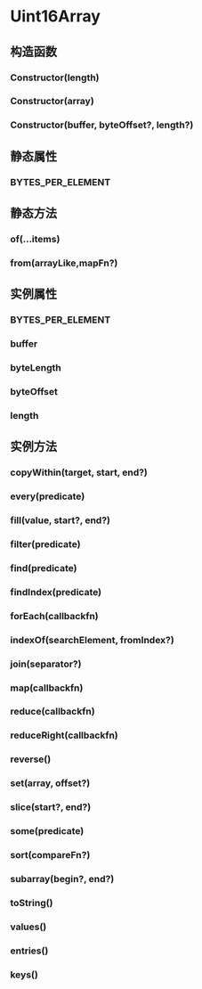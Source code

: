 # Uint16Array


## 构造函数


### Constructor(length)

<!-- UTSJSON.Uint16Array.Constructor.description -->

<!-- UTSJSON.Uint16Array.Constructor.param -->

<!-- UTSJSON.Uint16Array.Constructor.returnValue -->

<!-- UTSJSON.Uint16Array.Constructor.test -->

<!-- UTSJSON.Uint16Array.Constructor.compatibility -->

<!-- UTSJSON.Uint16Array.Constructor.tutorial -->

### Constructor(array)

<!-- UTSJSON.Uint16Array.Constructor_1.description -->

<!-- UTSJSON.Uint16Array.Constructor_1.param -->

<!-- UTSJSON.Uint16Array.Constructor_1.returnValue -->

<!-- UTSJSON.Uint16Array.Constructor_1.test -->

<!-- UTSJSON.Uint16Array.Constructor_1.compatibility -->

<!-- UTSJSON.Uint16Array.Constructor_1.tutorial -->

### Constructor(buffer, byteOffset?, length?)

<!-- UTSJSON.Uint16Array.Constructor_2.description -->

<!-- UTSJSON.Uint16Array.Constructor_2.param -->

<!-- UTSJSON.Uint16Array.Constructor_2.returnValue -->

<!-- UTSJSON.Uint16Array.Constructor_2.test -->

<!-- UTSJSON.Uint16Array.Constructor_2.compatibility -->

<!-- UTSJSON.Uint16Array.Constructor_2.tutorial -->


## 静态属性


### BYTES_PER_ELEMENT

<!-- UTSJSON.Uint16Array.BYTES_PER_ELEMENT.description -->

<!-- UTSJSON.Uint16Array.BYTES_PER_ELEMENT.param -->

<!-- UTSJSON.Uint16Array.BYTES_PER_ELEMENT.returnValue -->

<!-- UTSJSON.Uint16Array.BYTES_PER_ELEMENT.test -->

<!-- UTSJSON.Uint16Array.BYTES_PER_ELEMENT.compatibility -->

<!-- UTSJSON.Uint16Array.BYTES_PER_ELEMENT.tutorial -->


## 静态方法


### of(...items)

<!-- UTSJSON.Uint16Array.of.description -->

<!-- UTSJSON.Uint16Array.of.param -->

<!-- UTSJSON.Uint16Array.of.returnValue -->

<!-- UTSJSON.Uint16Array.of.test -->

<!-- UTSJSON.Uint16Array.of.compatibility -->

<!-- UTSJSON.Uint16Array.of.tutorial -->

### from(arrayLike,mapFn?)

<!-- UTSJSON.Uint16Array.from.description -->

<!-- UTSJSON.Uint16Array.from.param -->

<!-- UTSJSON.Uint16Array.from.returnValue -->

<!-- UTSJSON.Uint16Array.from.test -->

<!-- UTSJSON.Uint16Array.from.compatibility -->

<!-- UTSJSON.Uint16Array.from.tutorial -->


## 实例属性


### BYTES_PER_ELEMENT

<!-- UTSJSON.Uint16Array.BYTES_PER_ELEMENT.description -->

<!-- UTSJSON.Uint16Array.BYTES_PER_ELEMENT.param -->

<!-- UTSJSON.Uint16Array.BYTES_PER_ELEMENT.returnValue -->

<!-- UTSJSON.Uint16Array.BYTES_PER_ELEMENT.test -->

<!-- UTSJSON.Uint16Array.BYTES_PER_ELEMENT.compatibility -->

<!-- UTSJSON.Uint16Array.BYTES_PER_ELEMENT.tutorial -->

### buffer

<!-- UTSJSON.Uint16Array.buffer.description -->

<!-- UTSJSON.Uint16Array.buffer.param -->

<!-- UTSJSON.Uint16Array.buffer.returnValue -->

<!-- UTSJSON.Uint16Array.Constructor.test -->

<!-- UTSJSON.Uint16Array.buffer.compatibility -->

<!-- UTSJSON.Uint16Array.buffer.tutorial -->

### byteLength

<!-- UTSJSON.Uint16Array.byteLength.description -->

<!-- UTSJSON.Uint16Array.byteLength.param -->

<!-- UTSJSON.Uint16Array.byteLength.returnValue -->

<!-- UTSJSON.Uint16Array.byteLength.test -->

<!-- UTSJSON.Uint16Array.byteLength.compatibility -->

<!-- UTSJSON.Uint16Array.byteLength.tutorial -->

### byteOffset

<!-- UTSJSON.Uint16Array.byteOffset.description -->

<!-- UTSJSON.Uint16Array.byteOffset.param -->

<!-- UTSJSON.Uint16Array.byteOffset.returnValue -->

<!-- UTSJSON.Uint16Array.byteOffset.test -->

<!-- UTSJSON.Uint16Array.byteOffset.compatibility -->

<!-- UTSJSON.Uint16Array.byteOffset.tutorial -->

### length

<!-- UTSJSON.Uint16Array.length.description -->

<!-- UTSJSON.Uint16Array.length.param -->

<!-- UTSJSON.Uint16Array.length.returnValue -->

<!-- UTSJSON.Uint16Array.length.test -->

<!-- UTSJSON.Uint16Array.length.compatibility -->

<!-- UTSJSON.Uint16Array.length.tutorial -->


## 实例方法


### copyWithin(target, start, end?)

<!-- UTSJSON.Uint16Array.copyWithin.description -->

<!-- UTSJSON.Uint16Array.copyWithin.param -->

<!-- UTSJSON.Uint16Array.copyWithin.returnValue -->

<!-- UTSJSON.Uint16Array.copyWithin.test -->

<!-- UTSJSON.Uint16Array.copyWithin.compatibility -->

<!-- UTSJSON.Uint16Array.copyWithin.tutorial -->

### every(predicate)

<!-- UTSJSON.Uint16Array.every.description -->

<!-- UTSJSON.Uint16Array.every.param -->

<!-- UTSJSON.Uint16Array.every.returnValue -->

<!-- UTSJSON.Uint16Array.every.test -->

<!-- UTSJSON.Uint16Array.every.compatibility -->

<!-- UTSJSON.Uint16Array.every.tutorial -->

### fill(value, start?, end?)

<!-- UTSJSON.Uint16Array.fill.description -->

<!-- UTSJSON.Uint16Array.fill.param -->

<!-- UTSJSON.Uint16Array.fill.returnValue -->

<!-- UTSJSON.Uint16Array.fill.test -->

<!-- UTSJSON.Uint16Array.fill.compatibility -->

<!-- UTSJSON.Uint16Array.fill.tutorial -->

### filter(predicate)

<!-- UTSJSON.Uint16Array.filter.description -->

<!-- UTSJSON.Uint16Array.filter.param -->

<!-- UTSJSON.Uint16Array.filter.returnValue -->

<!-- UTSJSON.Uint16Array.filter.test -->

<!-- UTSJSON.Uint16Array.filter.compatibility -->

<!-- UTSJSON.Uint16Array.filter.tutorial -->

### find(predicate)

<!-- UTSJSON.Uint16Array.find.description -->

<!-- UTSJSON.Uint16Array.find.param -->

<!-- UTSJSON.Uint16Array.find.returnValue -->

<!-- UTSJSON.Uint16Array.find.test -->

<!-- UTSJSON.Uint16Array.find.compatibility -->

<!-- UTSJSON.Uint16Array.find.tutorial -->

### findIndex(predicate)

<!-- UTSJSON.Uint16Array.findIndex.description -->

<!-- UTSJSON.Uint16Array.findIndex.param -->

<!-- UTSJSON.Uint16Array.findIndex.returnValue -->

<!-- UTSJSON.Uint16Array.findIndex.test -->

<!-- UTSJSON.Uint16Array.findIndex.compatibility -->

<!-- UTSJSON.Uint16Array.findIndex.tutorial -->

### forEach(callbackfn)

<!-- UTSJSON.Uint16Array.forEach.description -->

<!-- UTSJSON.Uint16Array.forEach.param -->

<!-- UTSJSON.Uint16Array.forEach.returnValue -->

<!-- UTSJSON.Uint16Array.forEach.test -->

<!-- UTSJSON.Uint16Array.forEach.compatibility -->

<!-- UTSJSON.Uint16Array.forEach.tutorial -->

### indexOf(searchElement, fromIndex?)

<!-- UTSJSON.Uint16Array.indexOf.description -->

<!-- UTSJSON.Uint16Array.indexOf.param -->

<!-- UTSJSON.Uint16Array.indexOf.returnValue -->

<!-- UTSJSON.Uint16Array.indexOf.test -->

<!-- UTSJSON.Uint16Array.indexOf.compatibility -->

<!-- UTSJSON.Uint16Array.indexOf.tutorial -->

### join(separator?)

<!-- UTSJSON.Uint16Array.join.description -->

<!-- UTSJSON.Uint16Array.join.param -->

<!-- UTSJSON.Uint16Array.join.returnValue -->

<!-- UTSJSON.Uint16Array.join.test -->

<!-- UTSJSON.Uint16Array.join.compatibility -->

<!-- UTSJSON.Uint16Array.join.tutorial -->

### map(callbackfn)

<!-- UTSJSON.Uint16Array.map.description -->

<!-- UTSJSON.Uint16Array.map.param -->

<!-- UTSJSON.Uint16Array.map.returnValue -->

<!-- UTSJSON.Uint16Array.map.test -->

<!-- UTSJSON.Uint16Array.map.compatibility -->

<!-- UTSJSON.Uint16Array.map.tutorial -->

### reduce(callbackfn)

<!-- UTSJSON.Uint16Array.reduce.description -->

<!-- UTSJSON.Uint16Array.reduce.param -->

<!-- UTSJSON.Uint16Array.reduce.returnValue -->

<!-- UTSJSON.Uint16Array.reduce.test -->

<!-- UTSJSON.Uint16Array.reduce.compatibility -->

<!-- UTSJSON.Uint16Array.reduce.tutorial -->

### reduceRight(callbackfn)

<!-- UTSJSON.Uint16Array.reduceRight.description -->

<!-- UTSJSON.Uint16Array.reduceRight.param -->

<!-- UTSJSON.Uint16Array.reduceRight.returnValue -->

<!-- UTSJSON.Uint16Array.reduceRight.test -->

<!-- UTSJSON.Uint16Array.reduceRight.compatibility -->

<!-- UTSJSON.Uint16Array.reduceRight.tutorial -->

### reverse()

<!-- UTSJSON.Uint16Array.reverse.description -->

<!-- UTSJSON.Uint16Array.reverse.param -->

<!-- UTSJSON.Uint16Array.reverse.returnValue -->

<!-- UTSJSON.Uint16Array.reverse.test -->

<!-- UTSJSON.Uint16Array.reverse.compatibility -->

<!-- UTSJSON.Uint16Array.reverse.tutorial -->

### set(array, offset?)

<!-- UTSJSON.Uint16Array.set.description -->

<!-- UTSJSON.Uint16Array.set.param -->

<!-- UTSJSON.Uint16Array.set.returnValue -->

<!-- UTSJSON.Uint16Array.set.test -->

<!-- UTSJSON.Uint16Array.set.compatibility -->

<!-- UTSJSON.Uint16Array.set.tutorial -->

### slice(start?, end?)

<!-- UTSJSON.Uint16Array.slice.description -->

<!-- UTSJSON.Uint16Array.slice.param -->

<!-- UTSJSON.Uint16Array.slice.returnValue -->

<!-- UTSJSON.Uint16Array.slice.test -->

<!-- UTSJSON.Uint16Array.slice.compatibility -->

<!-- UTSJSON.Uint16Array.slice.tutorial -->

### some(predicate)

<!-- UTSJSON.Uint16Array.some.description -->

<!-- UTSJSON.Uint16Array.some.param -->

<!-- UTSJSON.Uint16Array.some.returnValue -->

<!-- UTSJSON.Uint16Array.some.test -->

<!-- UTSJSON.Uint16Array.some.compatibility -->

<!-- UTSJSON.Uint16Array.some.tutorial -->

### sort(compareFn?)

<!-- UTSJSON.Uint16Array.sort.description -->

<!-- UTSJSON.Uint16Array.sort.param -->

<!-- UTSJSON.Uint16Array.sort.returnValue -->

<!-- UTSJSON.Uint16Array.sort.test -->

<!-- UTSJSON.Uint16Array.sort.compatibility -->

<!-- UTSJSON.Uint16Array.sort.tutorial -->

### subarray(begin?, end?)

<!-- UTSJSON.Uint16Array.subarray.description -->

<!-- UTSJSON.Uint16Array.subarray.param -->

<!-- UTSJSON.Uint16Array.subarray.returnValue -->

<!-- UTSJSON.Uint16Array.subarray.test -->

<!-- UTSJSON.Uint16Array.subarray.compatibility -->

<!-- UTSJSON.Uint16Array.subarray.tutorial -->

### toString()

<!-- UTSJSON.Uint16Array.toString.description -->

<!-- UTSJSON.Uint16Array.toString.param -->

<!-- UTSJSON.Uint16Array.toString.returnValue -->

<!-- UTSJSON.Uint16Array.toString.test -->

<!-- UTSJSON.Uint16Array.toString.compatibility -->

<!-- UTSJSON.Uint16Array.toString.tutorial -->

### values()

<!-- UTSJSON.Uint16Array.values.description -->

<!-- UTSJSON.Uint16Array.values.param -->

<!-- UTSJSON.Uint16Array.values.returnValue -->

<!-- UTSJSON.Uint16Array.values.test -->

<!-- UTSJSON.Uint16Array.values.compatibility -->

<!-- UTSJSON.Uint16Array.values.tutorial -->

### entries()

<!-- UTSJSON.Uint16Array.entries.description -->

<!-- UTSJSON.Uint16Array.entries.param -->

<!-- UTSJSON.Uint16Array.entries.returnValue -->

<!-- UTSJSON.Uint16Array.entries.test -->

<!-- UTSJSON.Uint16Array.entries.compatibility -->

<!-- UTSJSON.Uint16Array.entries.tutorial -->

### keys()

<!-- UTSJSON.Uint16Array.keys.description -->

<!-- UTSJSON.Uint16Array.keys.param -->

<!-- UTSJSON.Uint16Array.keys.returnValue -->

<!-- UTSJSON.Uint16Array.keys.test -->

<!-- UTSJSON.Uint16Array.keys.compatibility -->

<!-- UTSJSON.Uint16Array.keys.tutorial -->
